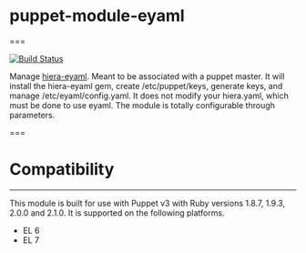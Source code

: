 # puppet-module-eyaml
===

[![Build Status](https://travis-ci.org/ghoneycutt/puppet-module-eyaml.png?branch=master)](https://travis-ci.org/ghoneycutt/puppet-module-eyaml)

Manage [hiera-eyaml](https://github.com/TomPoulton/hiera-eyaml). Meant to be
associated with a puppet master. It will install the hiera-eyaml gem, create
/etc/puppet/keys, generate keys, and manage /etc/eyaml/config.yaml. It does not
modify your hiera.yaml, which must be done to use eyaml. The module is totally
configurable through parameters.

===

# Compatibility
---------------
This module is built for use with Puppet v3 with Ruby versions 1.8.7, 1.9.3,
2.0.0 and 2.1.0. It is supported on the following platforms.

* EL 6
* EL 7
